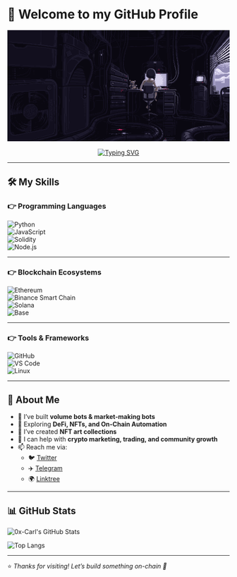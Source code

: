 # 👋 Welcome to my GitHub Profile  

<p align="center">
  <img src="https://raw.githubusercontent.com/0x-Carl/0x-Carl/main/IMG_6288.gif" alt="banner" />
</p>

<p align="center">
  <a href="https://git.io/typing-svg">
    <img src="https://readme-typing-svg.demolab.com?font=Fira+Code&weight=600&size=24&pause=1000&color=39FF14&center=true&vCenter=true&width=600&lines=Hi%2C+I'm+0x-Carl;Crypto+Builder+%F0%9F%9A%80;Bot+Developer+%F0%9F%A4%96;NFT+Artist+%F0%9F%8E%A8;Web3+Marketer+%F0%9F%8C%90" alt="Typing SVG" />
  </a>
</p>

---

## 🛠️ My Skills  

### 👉 Programming Languages  
![Python](https://img.shields.io/badge/Python-3776AB?style=for-the-badge&logo=python&logoColor=white)  
![JavaScript](https://img.shields.io/badge/JavaScript-F7DF1E?style=for-the-badge&logo=javascript&logoColor=black)  
![Solidity](https://img.shields.io/badge/Solidity-363636?style=for-the-badge&logo=solidity&logoColor=white)  
![Node.js](https://img.shields.io/badge/Node.js-339933?style=for-the-badge&logo=node.js&logoColor=white)  

---

### 👉 Blockchain Ecosystems  
![Ethereum](https://img.shields.io/badge/Ethereum-3C3C3D?style=for-the-badge&logo=ethereum&logoColor=white)  
![Binance Smart Chain](https://img.shields.io/badge/Binance_Smart_Chain-F3BA2F?style=for-the-badge&logo=binance&logoColor=white)  
![Solana](https://img.shields.io/badge/Solana-3D3D3D?style=for-the-badge&logo=solana&logoColor=00FFB3)  
![Base](https://img.shields.io/badge/Base-0052FF?style=for-the-badge&logo=coinbase&logoColor=white)  

---

### 👉 Tools & Frameworks  
![GitHub](https://img.shields.io/badge/GitHub-181717?style=for-the-badge&logo=github&logoColor=white)  
![VS Code](https://img.shields.io/badge/VS%20Code-007ACC?style=for-the-badge&logo=visualstudiocode&logoColor=white)  
![Linux](https://img.shields.io/badge/Linux-FCC624?style=for-the-badge&logo=linux&logoColor=black)  

---

## 🚀 About Me  
- 🔭 I’ve built **volume bots & market-making bots**  
- 🌱 Exploring **DeFi, NFTs, and On-Chain Automation**  
- 🎨 I’ve created **NFT art collections**  
- 💬 I can help with **crypto marketing, trading, and community growth**  
- 📫 Reach me via:  
  - 🐦 [Twitter](https://x.com/0xchizitere_eth)  
  - ✈️ [Telegram](https://t.me/Carl_Crypt)  
  - 🌍 [Linktree](https://linktr.ee/0xKarl)  

---

## 📊 GitHub Stats  

![0x-Carl's GitHub Stats](https://github-readme-stats.vercel.app/api?username=0x-Carl&show_icons=true&theme=radical)  

![Top Langs](https://github-readme-stats.vercel.app/api/top-langs/?username=0x-Carl&layout=compact&theme=radical)  

---

⭐️ *Thanks for visiting! Let’s build something on-chain 🚀*
